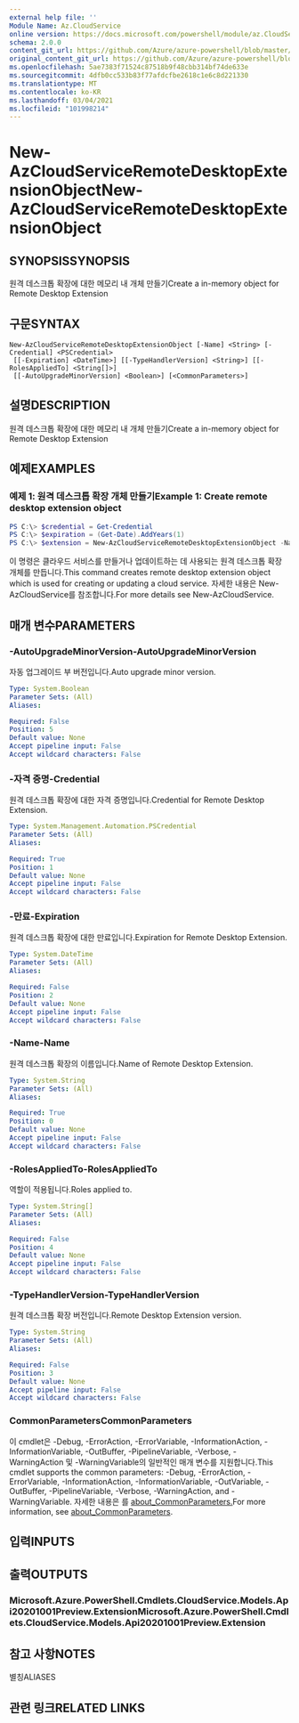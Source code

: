 ```yaml
---
external help file: ''
Module Name: Az.CloudService
online version: https://docs.microsoft.com/powershell/module/az.CloudService/new-azcloudserviceremotedesktopextensionobject
schema: 2.0.0
content_git_url: https://github.com/Azure/azure-powershell/blob/master/src/CloudService/help/New-AzCloudServiceRemoteDesktopExtensionObject.md
original_content_git_url: https://github.com/Azure/azure-powershell/blob/master/src/CloudService/help/New-AzCloudServiceRemoteDesktopExtensionObject.md
ms.openlocfilehash: 5ae7383f71524c87518b9f48cbb314bf74de633e
ms.sourcegitcommit: 4dfb0cc533b83f77afdcfbe2618c1e6c8d221330
ms.translationtype: MT
ms.contentlocale: ko-KR
ms.lasthandoff: 03/04/2021
ms.locfileid: "101998214"
---
```

# <span data-ttu-id="3e666-101">New-AzCloudServiceRemoteDesktopExtensionObject</span><span class="sxs-lookup"><span data-stu-id="3e666-101">New-AzCloudServiceRemoteDesktopExtensionObject</span></span>

## <span data-ttu-id="3e666-102">SYNOPSIS</span><span class="sxs-lookup"><span data-stu-id="3e666-102">SYNOPSIS</span></span>
<span data-ttu-id="3e666-103">원격 데스크톱 확장에 대한 메모리 내 개체 만들기</span><span class="sxs-lookup"><span data-stu-id="3e666-103">Create a in-memory object for Remote Desktop Extension</span></span>

## <span data-ttu-id="3e666-104">구문</span><span class="sxs-lookup"><span data-stu-id="3e666-104">SYNTAX</span></span>

```
New-AzCloudServiceRemoteDesktopExtensionObject [-Name] <String> [-Credential] <PSCredential>
 [[-Expiration] <DateTime>] [[-TypeHandlerVersion] <String>] [[-RolesAppliedTo] <String[]>]
 [[-AutoUpgradeMinorVersion] <Boolean>] [<CommonParameters>]
```

## <span data-ttu-id="3e666-105">설명</span><span class="sxs-lookup"><span data-stu-id="3e666-105">DESCRIPTION</span></span>
<span data-ttu-id="3e666-106">원격 데스크톱 확장에 대한 메모리 내 개체 만들기</span><span class="sxs-lookup"><span data-stu-id="3e666-106">Create a in-memory object for Remote Desktop Extension</span></span>

## <span data-ttu-id="3e666-107">예제</span><span class="sxs-lookup"><span data-stu-id="3e666-107">EXAMPLES</span></span>

### <span data-ttu-id="3e666-108">예제 1: 원격 데스크톱 확장 개체 만들기</span><span class="sxs-lookup"><span data-stu-id="3e666-108">Example 1: Create remote desktop extension object</span></span>
```powershell
PS C:\> $credential = Get-Credential
PS C:\> $expiration = (Get-Date).AddYears(1)
PS C:\> $extension = New-AzCloudServiceRemoteDesktopExtensionObject -Name 'RDPExtension' -Credential $credential -Expiration $expiration -TypeHandlerVersion '1.2.1'
```

<span data-ttu-id="3e666-109">이 명령은 클라우드 서비스를 만들거나 업데이트하는 데 사용되는 원격 데스크톱 확장 개체를 만듭니다.</span><span class="sxs-lookup"><span data-stu-id="3e666-109">This command creates remote desktop extension object which is used for creating or updating a cloud service.</span></span>
<span data-ttu-id="3e666-110">자세한 내용은 New-AzCloudService를 참조합니다.</span><span class="sxs-lookup"><span data-stu-id="3e666-110">For more details see New-AzCloudService.</span></span>

## <span data-ttu-id="3e666-111">매개 변수</span><span class="sxs-lookup"><span data-stu-id="3e666-111">PARAMETERS</span></span>

### <span data-ttu-id="3e666-112">-AutoUpgradeMinorVersion</span><span class="sxs-lookup"><span data-stu-id="3e666-112">-AutoUpgradeMinorVersion</span></span>
<span data-ttu-id="3e666-113">자동 업그레이드 부 버전입니다.</span><span class="sxs-lookup"><span data-stu-id="3e666-113">Auto upgrade minor version.</span></span>

```yaml
Type: System.Boolean
Parameter Sets: (All)
Aliases:

Required: False
Position: 5
Default value: None
Accept pipeline input: False
Accept wildcard characters: False
```

### <span data-ttu-id="3e666-114">-자격 증명</span><span class="sxs-lookup"><span data-stu-id="3e666-114">-Credential</span></span>
<span data-ttu-id="3e666-115">원격 데스크톱 확장에 대한 자격 증명입니다.</span><span class="sxs-lookup"><span data-stu-id="3e666-115">Credential for Remote Desktop Extension.</span></span>

```yaml
Type: System.Management.Automation.PSCredential
Parameter Sets: (All)
Aliases:

Required: True
Position: 1
Default value: None
Accept pipeline input: False
Accept wildcard characters: False
```

### <span data-ttu-id="3e666-116">-만료</span><span class="sxs-lookup"><span data-stu-id="3e666-116">-Expiration</span></span>
<span data-ttu-id="3e666-117">원격 데스크톱 확장에 대한 만료입니다.</span><span class="sxs-lookup"><span data-stu-id="3e666-117">Expiration for Remote Desktop Extension.</span></span>

```yaml
Type: System.DateTime
Parameter Sets: (All)
Aliases:

Required: False
Position: 2
Default value: None
Accept pipeline input: False
Accept wildcard characters: False
```

### <span data-ttu-id="3e666-118">-Name</span><span class="sxs-lookup"><span data-stu-id="3e666-118">-Name</span></span>
<span data-ttu-id="3e666-119">원격 데스크톱 확장의 이름입니다.</span><span class="sxs-lookup"><span data-stu-id="3e666-119">Name of Remote Desktop Extension.</span></span>

```yaml
Type: System.String
Parameter Sets: (All)
Aliases:

Required: True
Position: 0
Default value: None
Accept pipeline input: False
Accept wildcard characters: False
```

### <span data-ttu-id="3e666-120">-RolesAppliedTo</span><span class="sxs-lookup"><span data-stu-id="3e666-120">-RolesAppliedTo</span></span>
<span data-ttu-id="3e666-121">역할이 적용됩니다.</span><span class="sxs-lookup"><span data-stu-id="3e666-121">Roles applied to.</span></span>

```yaml
Type: System.String[]
Parameter Sets: (All)
Aliases:

Required: False
Position: 4
Default value: None
Accept pipeline input: False
Accept wildcard characters: False
```

### <span data-ttu-id="3e666-122">-TypeHandlerVersion</span><span class="sxs-lookup"><span data-stu-id="3e666-122">-TypeHandlerVersion</span></span>
<span data-ttu-id="3e666-123">원격 데스크톱 확장 버전입니다.</span><span class="sxs-lookup"><span data-stu-id="3e666-123">Remote Desktop Extension version.</span></span>

```yaml
Type: System.String
Parameter Sets: (All)
Aliases:

Required: False
Position: 3
Default value: None
Accept pipeline input: False
Accept wildcard characters: False
```

### <span data-ttu-id="3e666-124">CommonParameters</span><span class="sxs-lookup"><span data-stu-id="3e666-124">CommonParameters</span></span>
<span data-ttu-id="3e666-125">이 cmdlet은 -Debug, -ErrorAction, -ErrorVariable, -InformationAction, -InformationVariable, -OutBuffer, -PipelineVariable, -Verbose, -WarningAction 및 -WarningVariable의 일반적인 매개 변수를 지원합니다.</span><span class="sxs-lookup"><span data-stu-id="3e666-125">This cmdlet supports the common parameters: -Debug, -ErrorAction, -ErrorVariable, -InformationAction, -InformationVariable, -OutVariable, -OutBuffer, -PipelineVariable, -Verbose, -WarningAction, and -WarningVariable.</span></span> <span data-ttu-id="3e666-126">자세한 내용은 를 [about_CommonParameters.](http://go.microsoft.com/fwlink/?LinkID=113216)</span><span class="sxs-lookup"><span data-stu-id="3e666-126">For more information, see [about_CommonParameters](http://go.microsoft.com/fwlink/?LinkID=113216).</span></span>

## <span data-ttu-id="3e666-127">입력</span><span class="sxs-lookup"><span data-stu-id="3e666-127">INPUTS</span></span>

## <span data-ttu-id="3e666-128">출력</span><span class="sxs-lookup"><span data-stu-id="3e666-128">OUTPUTS</span></span>

### <span data-ttu-id="3e666-129">Microsoft.Azure.PowerShell.Cmdlets.CloudService.Models.Api20201001Preview.Extension</span><span class="sxs-lookup"><span data-stu-id="3e666-129">Microsoft.Azure.PowerShell.Cmdlets.CloudService.Models.Api20201001Preview.Extension</span></span>

## <span data-ttu-id="3e666-130">참고 사항</span><span class="sxs-lookup"><span data-stu-id="3e666-130">NOTES</span></span>

<span data-ttu-id="3e666-131">별칭</span><span class="sxs-lookup"><span data-stu-id="3e666-131">ALIASES</span></span>

## <span data-ttu-id="3e666-132">관련 링크</span><span class="sxs-lookup"><span data-stu-id="3e666-132">RELATED LINKS</span></span>


